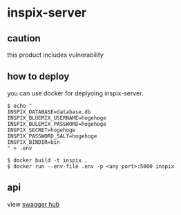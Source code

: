 # inspix-server

## caution

this product includes vulnerability

## how to deploy

you can use docker for deplyoing inspix-server. 

```
$ echo "
INSPIX_DATABASE=database.db
INSPIX_BLUEMIX_USERNAME=hogehoge
INSPIX_BULEMIX_PASSWORD=hogehoge
INSPIX_SECRET=hogehoge
INSPIX_PASSWORD_SALT=hogehoge
INSPIX_BINDIR=bin
" > .env

$ docker build -t inspix .
$ docker run --env-file .env -p <any port>:5000 inspix
```

## api

view [swagger hub](https://app.swaggerhub.com/api/theoldmoon0602/inspix-server/1.0.0)
